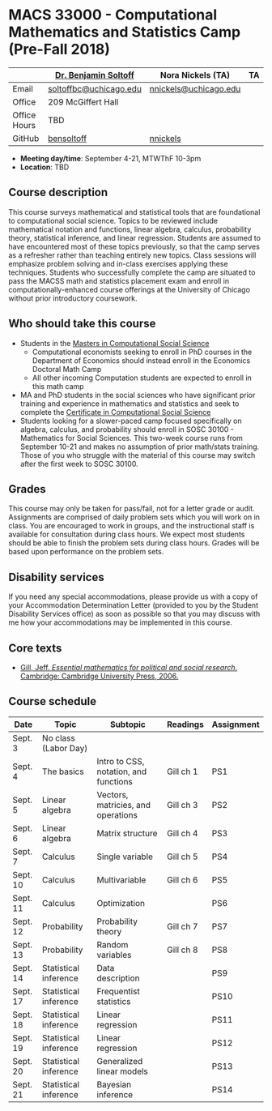 # MACS 33000 - Computational Mathematics and Statistics Camp (Pre-Fall 2018)

|  | [Dr. Benjamin Soltoff](http://www.bensoltoff.com/) | Nora Nickels (TA) | TA |
|--------------|----------------------------------------------------|-----------------------------------------|----|
| Email | soltoffbc@uchicago.edu | nnickels@uchicago.edu |  |
| Office | 209 McGiffert Hall |  |  |
| Office Hours | TBD |  |  |
| GitHub | [bensoltoff](https://github.com/bensoltoff) | [nnickels](https://github.com/nnickels) |  |

* **Meeting day/time**: September 4-21, MTWThF 10-3pm
* **Location**: TBD

## Course description

This course surveys mathematical and statistical tools that are foundational to computational social science. Topics to be reviewed include mathematical notation and functions, linear algebra, calculus, probability theory, statistical inference, and linear regression. Students are assumed to have encountered most of these topics previously, so that the camp serves as a refresher rather than teaching entirely new topics. Class sessions will emphasize problem solving and in-class exercises applying these techniques. Students who successfully complete the camp are situated to pass the MACSS math and statistics placement exam and enroll in computationally-enhanced course offerings at the University of Chicago without prior introductory coursework.

## Who should take this course

* Students in the [Masters in Computational Social Science](https://macss.uchicago.edu/)
    * Computational economists seeking to enroll in PhD courses in the Department of Economics should instead enroll in the Economics Doctoral Math Camp
    * All other incoming Computation students are expected to enroll in this math camp
* MA and PhD students in the social sciences who have significant prior training and experience in mathematics and statistics and seek to complete the [Certificate in Computational Social Science](https://macss.uchicago.edu/content/certificate-current-students)
* Students looking for a slower-paced camp focused specifically on algebra, calculus, and probability should enroll in SOSC 30100 - Mathematics for Social Sciences. This two-week course runs from September 10-21 and makes no assumption of prior math/stats training. Those of you who struggle with the material of this course may switch after the first week to SOSC 30100.

## Grades

This course may only be taken for pass/fail, not for a letter grade or audit. Assignments are comprised of daily problem sets which you will work on in class. You are encouraged to work in groups, and the instructional staff is available for consultation during class hours. We expect most students should be able to finish the problem sets during class hours. Grades will be based upon performance on the problem sets.

## Disability services

If you need any special accommodations, please provide us with a copy of your Accommodation Determination Letter (provided to you by the Student Disability Services office) as soon as possible so that you may discuss with me how your accommodations may be implemented in this course.

## Core texts

* [Gill, Jeff. *Essential mathematics for political and social research*. Cambridge: Cambridge University Press, 2006.](https://doi.org/10.1017/CBO9780511606656)

## Course schedule

| Date | Topic | Subtopic | Readings | Assignment |
|----------|-----------------------|---------------------------------------|-----------|------------|
| Sept. 3 | No class (Labor Day) |  |  |  |
| Sept. 4 | The basics | Intro to CSS, notation, and functions | Gill ch 1 | PS1 |
| Sept. 5 | Linear algebra | Vectors, matricies, and operations | Gill ch 3 | PS2 |
| Sept. 6 | Linear algebra | Matrix structure | Gill ch 4 | PS3 |
| Sept. 7 | Calculus | Single variable | Gill ch 5 | PS4 |
| Sept. 10 | Calculus | Multivariable | Gill ch 6 | PS5 |
| Sept. 11 | Calculus | Optimization |  | PS6 |
| Sept. 12 | Probability | Probability theory | Gill ch 7 | PS7 |
| Sept. 13 | Probability | Random variables | Gill ch 8 | PS8 |
| Sept. 14 | Statistical inference | Data description |  | PS9 |
| Sept. 17 | Statistical inference | Frequentist statistics |  | PS10 |
| Sept. 18 | Statistical inference | Linear regression |  | PS11 |
| Sept. 19 | Statistical inference | Linear regression |  | PS12 |
| Sept. 20 | Statistical inference | Generalized linear models |  | PS13 |
| Sept. 21 | Statistical inference | Bayesian inference |  | PS14 |
